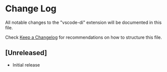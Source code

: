 # Change Log
All notable changes to the "vscode-di" extension will be documented in this file.

Check [Keep a Changelog](http://keepachangelog.com/) for recommendations on how to structure this file.

## [Unreleased]
- Initial release